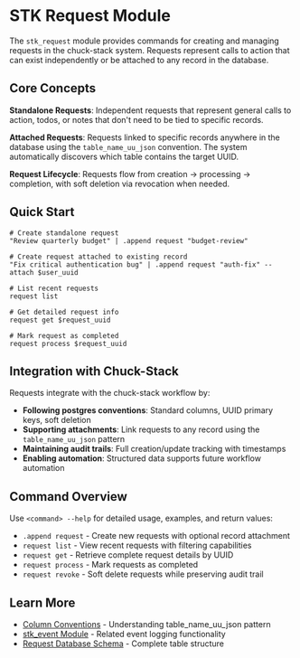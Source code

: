 # STK Request Module

The `stk_request` module provides commands for creating and managing requests in the chuck-stack system. Requests represent calls to action that can exist independently or be attached to any record in the database.

## Core Concepts

**Standalone Requests**: Independent requests that represent general calls to action, todos, or notes that don't need to be tied to specific records.

**Attached Requests**: Requests linked to specific records anywhere in the database using the `table_name_uu_json` convention. The system automatically discovers which table contains the target UUID.

**Request Lifecycle**: Requests flow from creation → processing → completion, with soft deletion via revocation when needed.

## Quick Start

```nushell
# Create standalone request
"Review quarterly budget" | .append request "budget-review"

# Create request attached to existing record
"Fix critical authentication bug" | .append request "auth-fix" --attach $user_uuid

# List recent requests
request list

# Get detailed request info
request get $request_uuid

# Mark request as completed
request process $request_uuid
```

## Integration with Chuck-Stack

Requests integrate with the chuck-stack workflow by:

- **Following postgres conventions**: Standard columns, UUID primary keys, soft deletion
- **Supporting attachments**: Link requests to any record using the `table_name_uu_json` pattern
- **Maintaining audit trails**: Full creation/update tracking with timestamps
- **Enabling automation**: Structured data supports future workflow automation

## Command Overview

Use `<command> --help` for detailed usage, examples, and return values:

- `.append request` - Create new requests with optional record attachment
- `request list` - View recent requests with filtering capabilities  
- `request get` - Retrieve complete request details by UUID
- `request process` - Mark requests as completed
- `request revoke` - Soft delete requests while preserving audit trail

## Learn More

- [Column Conventions](../../chuckstack.github.io/src-ls/postgres-convention/column-convention.md) - Understanding table_name_uu_json pattern
- [stk_event Module](../stk_event/readme.md) - Related event logging functionality
- [Request Database Schema](../../migrations/20241103210360_stk-request.sql) - Complete table structure